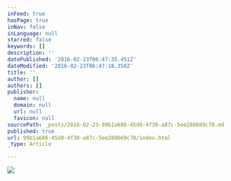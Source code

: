 ```yaml
---
inFeed: true
hasPage: true
inNav: false
inLanguage: null
starred: false
keywords: []
description: ''
datePublished: '2016-02-23T06:47:35.451Z'
dateModified: '2016-02-23T06:47:18.358Z'
title: ''
author: []
authors: []
publisher:
  name: null
  domain: null
  url: null
  favicon: null
sourcePath: _posts/2016-02-23-99b1a686-45d0-4f30-a87c-5ee288669c78.md
published: true
url: 99b1a686-45d0-4f30-a87c-5ee288669c78/index.html
_type: Article

---
```

![](https://the-grid-user-content.s3-us-west-2.amazonaws.com/c249651e-78c9-4921-b49e-e8c85fdd95b8.png)